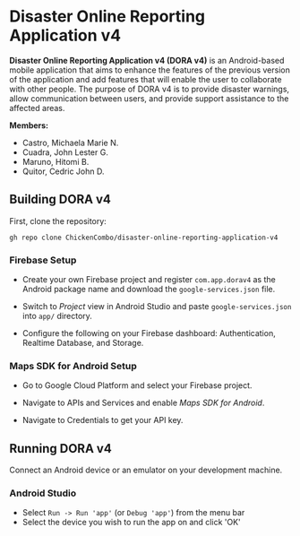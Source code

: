 # Disaster Online Reporting Application v4

**Disaster Online Reporting Application v4 (DORA v4)** is an Android-based mobile application that aims to enhance the features of the previous version of the application and add features that will enable the user to collaborate with other people. The purpose of DORA v4 is to provide disaster warnings, allow communication between users, and provide support assistance to the affected areas.

**Members:**
* Castro, Michaela Marie N.
* Cuadra, John Lester G.
* Maruno, Hitomi B.
* Quitor, Cedric John D.

## Building DORA v4
First, clone the repository:

    gh repo clone ChickenCombo/disaster-online-reporting-application-v4

### Firebase Setup

* Create your own Firebase project and register `com.app.dorav4` as the Android package name and download the `google-services.json` file.

* Switch to *Project* view in Android Studio and paste `google-services.json` into `app/` directory.

* Configure the following on your Firebase dashboard: Authentication, Realtime Database, and Storage.

### Maps SDK for Android Setup

* Go to Google Cloud Platform and select your Firebase project.

* Navigate to APIs and Services and enable *Maps SDK for Android*.

* Navigate to Credentials to get your API key.

## Running DORA v4

Connect an Android device or an emulator on your development machine.

### Android Studio

* Select `Run -> Run 'app'` (or `Debug 'app'`) from the menu bar
* Select the device you wish to run the app on and click 'OK'
